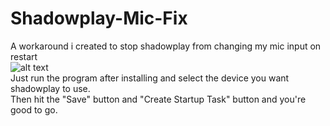 # Shadowplay-Mic-Fix
A workaround i created to stop shadowplay from changing my mic input on restart
<br />
![alt text](https://i.imgur.com/1iJDMxq.png)
<br />
Just run the program after installing and select the device you want shadowplay to use.</br>
Then hit the "Save" button and "Create Startup Task" button and you're good to go.
